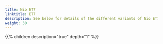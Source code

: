 ```yaml
---
title: Nio ET7
linktitle: ET7
description: See below for details of the different variants of Nio ET7
weight: 30
---
```

{{% children description="true" depth="1" %}}
